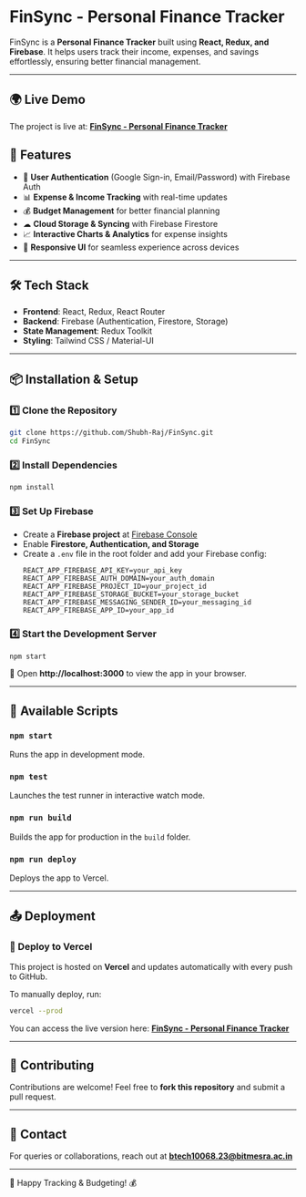 # FinSync - Personal Finance Tracker

FinSync is a **Personal Finance Tracker** built using **React, Redux, and Firebase**. It helps users track their income, expenses, and savings effortlessly, ensuring better financial management.


---

## 🌍 Live Demo
The project is live at: **[FinSync - Personal Finance Tracker](https://finsync-nine.vercel.app/)**

## 🚀 Features
- 🔹 **User Authentication** (Google Sign-in, Email/Password) with Firebase Auth
- 📊 **Expense & Income Tracking** with real-time updates
- 💰 **Budget Management** for better financial planning
- ☁ **Cloud Storage & Syncing** with Firebase Firestore
- 📈 **Interactive Charts & Analytics** for expense insights
- 🎨 **Responsive UI** for seamless experience across devices

---

## 🛠 Tech Stack
- **Frontend**: React, Redux, React Router
- **Backend**: Firebase (Authentication, Firestore, Storage)
- **State Management**: Redux Toolkit
- **Styling**: Tailwind CSS / Material-UI


---

## 📦 Installation & Setup
### 1️⃣ Clone the Repository
```sh
git clone https://github.com/Shubh-Raj/FinSync.git
cd FinSync
```

### 2️⃣ Install Dependencies
```sh
npm install
```

### 3️⃣ Set Up Firebase
- Create a **Firebase project** at [Firebase Console](https://console.firebase.google.com/)
- Enable **Firestore, Authentication, and Storage**
- Create a `.env` file in the root folder and add your Firebase config:
  ```env
  REACT_APP_FIREBASE_API_KEY=your_api_key
  REACT_APP_FIREBASE_AUTH_DOMAIN=your_auth_domain
  REACT_APP_FIREBASE_PROJECT_ID=your_project_id
  REACT_APP_FIREBASE_STORAGE_BUCKET=your_storage_bucket
  REACT_APP_FIREBASE_MESSAGING_SENDER_ID=your_messaging_id
  REACT_APP_FIREBASE_APP_ID=your_app_id
  ```

### 4️⃣ Start the Development Server
```sh
npm start
```
🚀 Open **http://localhost:3000** to view the app in your browser.

---

## 🔨 Available Scripts
### `npm start`
Runs the app in development mode.

### `npm test`
Launches the test runner in interactive watch mode.

### `npm run build`
Builds the app for production in the `build` folder.

### `npm run deploy`
Deploys the app to Vercel.

---

## 📤 Deployment
### 🚀 Deploy to Vercel
This project is hosted on **Vercel** and updates automatically with every push to GitHub.

To manually deploy, run:
```sh
vercel --prod
```

You can access the live version here: **[FinSync - Personal Finance Tracker](https://finsync-nine.vercel.app/)**

---

## 🤝 Contributing
Contributions are welcome! Feel free to **fork this repository** and submit a pull request.

---

## 📩 Contact
For queries or collaborations, reach out at **btech10068.23@bitmesra.ac.in**

---

🚀 Happy Tracking & Budgeting! 💰

